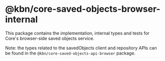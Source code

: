 # @kbn/core-saved-objects-browser-internal

This package contains the implementation, internal types and tests for Core's browser-side saved objects service.

Note: the types related to the savedObjects client and repository APIs can be found in the `@kbn/core-saved-objects-api-browser` package.

